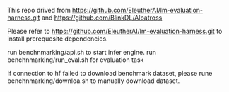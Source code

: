 This repo drived from https://github.com/EleutherAI/lm-evaluation-harness.git and https://github.com/BlinkDL/Albatross 

Please refer to https://github.com/EleutherAI/lm-evaluation-harness.git to install prerequesite dependencies.

run benchnmarking/api.sh to start infer engine.
run benchnmarking/run_eval.sh for evaluation task

If connection to hf failed to download benchmark dataset, please rune benchnmarking/downloa.sh to manually download dataset.
